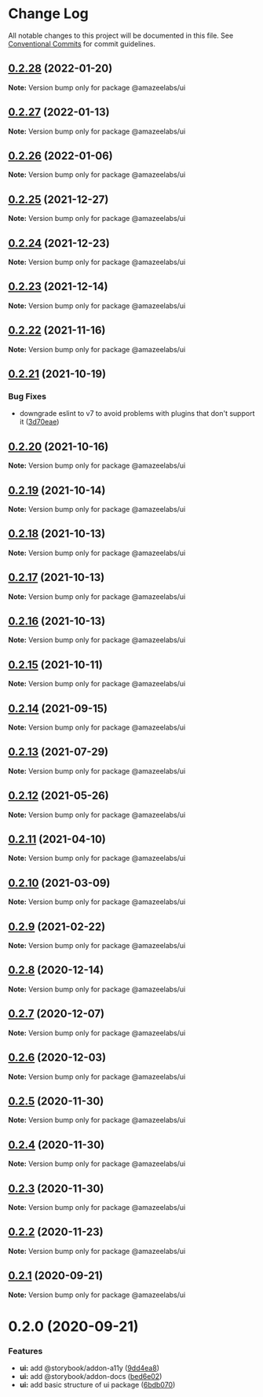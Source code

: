 # Change Log

All notable changes to this project will be documented in this file.
See [Conventional Commits](https://conventionalcommits.org) for commit guidelines.

## [0.2.28](https://github.com/AmazeeLabs/silverback-mono/compare/@amazeelabs/ui@0.2.27...@amazeelabs/ui@0.2.28) (2022-01-20)

**Note:** Version bump only for package @amazeelabs/ui





## [0.2.27](https://github.com/AmazeeLabs/silverback-mono/compare/@amazeelabs/ui@0.2.26...@amazeelabs/ui@0.2.27) (2022-01-13)

**Note:** Version bump only for package @amazeelabs/ui





## [0.2.26](https://github.com/AmazeeLabs/silverback-mono/compare/@amazeelabs/ui@0.2.25...@amazeelabs/ui@0.2.26) (2022-01-06)

**Note:** Version bump only for package @amazeelabs/ui





## [0.2.25](https://github.com/AmazeeLabs/silverback-mono/compare/@amazeelabs/ui@0.2.24...@amazeelabs/ui@0.2.25) (2021-12-27)

**Note:** Version bump only for package @amazeelabs/ui





## [0.2.24](https://github.com/AmazeeLabs/silverback-mono/compare/@amazeelabs/ui@0.2.23...@amazeelabs/ui@0.2.24) (2021-12-23)

**Note:** Version bump only for package @amazeelabs/ui





## [0.2.23](https://github.com/AmazeeLabs/silverback-mono/compare/@amazeelabs/ui@0.2.22...@amazeelabs/ui@0.2.23) (2021-12-14)

**Note:** Version bump only for package @amazeelabs/ui





## [0.2.22](https://github.com/AmazeeLabs/silverback-mono/compare/@amazeelabs/ui@0.2.21...@amazeelabs/ui@0.2.22) (2021-11-16)

**Note:** Version bump only for package @amazeelabs/ui





## [0.2.21](https://github.com/AmazeeLabs/silverback-mono/compare/@amazeelabs/ui@0.2.20...@amazeelabs/ui@0.2.21) (2021-10-19)


### Bug Fixes

* downgrade eslint to v7 to avoid problems with plugins that don't support it ([3d70eae](https://github.com/AmazeeLabs/silverback-mono/commit/3d70eae96f6129a5c68c705c4cc0f801cd0d472d))





## [0.2.20](https://github.com/AmazeeLabs/silverback-mono/compare/@amazeelabs/ui@0.2.19...@amazeelabs/ui@0.2.20) (2021-10-16)

**Note:** Version bump only for package @amazeelabs/ui





## [0.2.19](https://github.com/AmazeeLabs/silverback-mono/compare/@amazeelabs/ui@0.2.18...@amazeelabs/ui@0.2.19) (2021-10-14)

**Note:** Version bump only for package @amazeelabs/ui





## [0.2.18](https://github.com/AmazeeLabs/silverback-mono/compare/@amazeelabs/ui@0.2.17...@amazeelabs/ui@0.2.18) (2021-10-13)

**Note:** Version bump only for package @amazeelabs/ui





## [0.2.17](https://github.com/AmazeeLabs/silverback-mono/compare/@amazeelabs/ui@0.2.16...@amazeelabs/ui@0.2.17) (2021-10-13)

**Note:** Version bump only for package @amazeelabs/ui





## [0.2.16](https://github.com/AmazeeLabs/silverback-mono/compare/@amazeelabs/ui@0.2.15...@amazeelabs/ui@0.2.16) (2021-10-13)

**Note:** Version bump only for package @amazeelabs/ui





## [0.2.15](https://github.com/AmazeeLabs/silverback-mono/compare/@amazeelabs/ui@0.2.14...@amazeelabs/ui@0.2.15) (2021-10-11)

**Note:** Version bump only for package @amazeelabs/ui





## [0.2.14](https://github.com/AmazeeLabs/silverback-mono/compare/@amazeelabs/ui@0.2.13...@amazeelabs/ui@0.2.14) (2021-09-15)

**Note:** Version bump only for package @amazeelabs/ui





## [0.2.13](https://github.com/AmazeeLabs/silverback-mono/compare/@amazeelabs/ui@0.2.12...@amazeelabs/ui@0.2.13) (2021-07-29)

**Note:** Version bump only for package @amazeelabs/ui





## [0.2.12](https://github.com/AmazeeLabs/silverback-mono/compare/@amazeelabs/ui@0.2.11...@amazeelabs/ui@0.2.12) (2021-05-26)

**Note:** Version bump only for package @amazeelabs/ui





## [0.2.11](https://github.com/AmazeeLabs/silverback-mono/compare/@amazeelabs/ui@0.2.10...@amazeelabs/ui@0.2.11) (2021-04-10)

**Note:** Version bump only for package @amazeelabs/ui





## [0.2.10](https://github.com/AmazeeLabs/silverback-mono/compare/@amazeelabs/ui@0.2.9...@amazeelabs/ui@0.2.10) (2021-03-09)

**Note:** Version bump only for package @amazeelabs/ui





## [0.2.9](https://github.com/AmazeeLabs/silverback-mono/compare/@amazeelabs/ui@0.2.8...@amazeelabs/ui@0.2.9) (2021-02-22)

**Note:** Version bump only for package @amazeelabs/ui





## [0.2.8](https://github.com/AmazeeLabs/silverback-mono/compare/@amazeelabs/ui@0.2.7...@amazeelabs/ui@0.2.8) (2020-12-14)

**Note:** Version bump only for package @amazeelabs/ui





## [0.2.7](https://github.com/AmazeeLabs/silverback-mono/compare/@amazeelabs/ui@0.2.6...@amazeelabs/ui@0.2.7) (2020-12-07)

**Note:** Version bump only for package @amazeelabs/ui





## [0.2.6](https://github.com/AmazeeLabs/silverback-mono/compare/@amazeelabs/ui@0.2.5...@amazeelabs/ui@0.2.6) (2020-12-03)

**Note:** Version bump only for package @amazeelabs/ui





## [0.2.5](https://github.com/AmazeeLabs/silverback-mono/compare/@amazeelabs/ui@0.2.4...@amazeelabs/ui@0.2.5) (2020-11-30)

**Note:** Version bump only for package @amazeelabs/ui





## [0.2.4](https://github.com/AmazeeLabs/silverback-mono/compare/@amazeelabs/ui@0.2.3...@amazeelabs/ui@0.2.4) (2020-11-30)

**Note:** Version bump only for package @amazeelabs/ui





## [0.2.3](https://github.com/AmazeeLabs/silverback-mono/compare/@amazeelabs/ui@0.2.2...@amazeelabs/ui@0.2.3) (2020-11-30)

**Note:** Version bump only for package @amazeelabs/ui





## [0.2.2](https://github.com/AmazeeLabs/silverback-mono/compare/@amazeelabs/ui@0.2.1...@amazeelabs/ui@0.2.2) (2020-11-23)

**Note:** Version bump only for package @amazeelabs/ui





## [0.2.1](https://github.com/AmazeeLabs/silverback-mono/compare/@amazeelabs/ui@0.2.0...@amazeelabs/ui@0.2.1) (2020-09-21)

**Note:** Version bump only for package @amazeelabs/ui





# 0.2.0 (2020-09-21)


### Features

* **ui:** add @storybook/addon-a11y ([9dd4ea8](https://github.com/AmazeeLabs/silverback-mono/commit/9dd4ea8b89ae400810035477b9cdf0b1cb54b69d))
* **ui:** add @storybook/addon-docs ([bed6e02](https://github.com/AmazeeLabs/silverback-mono/commit/bed6e023eb882250564824e19ff828aa7c63f4b5))
* **ui:** add basic structure of ui package ([6bdb070](https://github.com/AmazeeLabs/silverback-mono/commit/6bdb0706d3e11fc030b5ca890239706dea1544a0))
